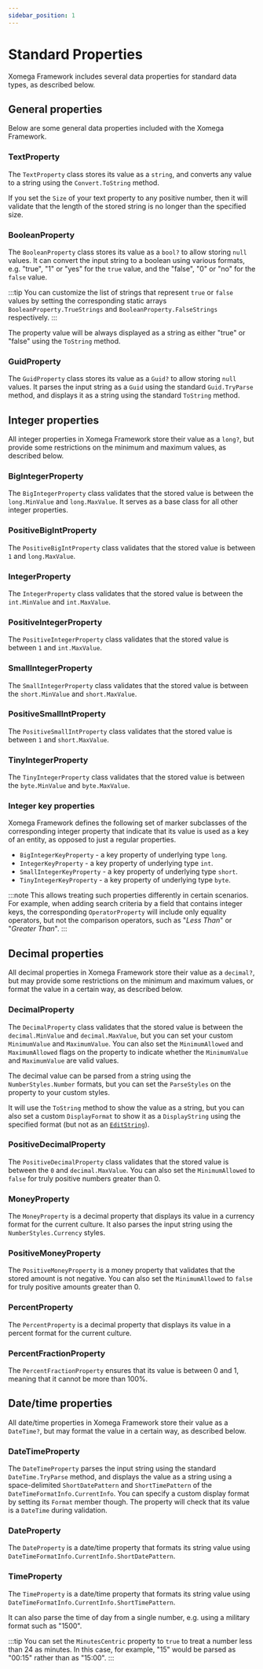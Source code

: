 ```yaml
---
sidebar_position: 1
---
```


# Standard Properties

Xomega Framework includes several data properties for standard data types, as described below.

## General properties

Below are some general data properties included with the Xomega Framework.

### TextProperty

The `TextProperty` class stores its value as a `string`, and converts any value to a string using the `Convert.ToString` method.

If you set the `Size` of your text property to any positive number, then it will validate that the length of the stored string is no longer than the specified size.

### BooleanProperty

The `BooleanProperty` class stores its value as a `bool?` to allow storing `null` values. It can convert the input string to a boolean using various formats, e.g. "true", "1" or "yes" for the `true` value, and the "false", "0" or "no" for the `false` value.

:::tip
You can customize the list of strings that represent `true` or `false` values by setting the corresponding static arrays `BooleanProperty.TrueStrings` and `BooleanProperty.FalseStrings` respectively.
:::

The property value will be always displayed as a string as either "true" or "false" using the `ToString` method.

### GuidProperty

The `GuidProperty` class stores its value as a `Guid?` to allow storing `null` values. It parses the input string as a `Guid` using the standard `Guid.TryParse` method, and displays it as a string using the standard `ToString` method.

## Integer properties

All integer properties in Xomega Framework store their value as a `long?`, but provide some restrictions on the minimum and maximum values, as described below.

### BigIntegerProperty

The `BigIntegerProperty` class validates that the stored value is between the `long.MinValue` and `long.MaxValue`. It serves as a base class for all other integer properties.

### PositiveBigIntProperty

The `PositiveBigIntProperty` class validates that the stored value is between `1` and `long.MaxValue`.

### IntegerProperty

The `IntegerProperty` class validates that the stored value is between the `int.MinValue` and `int.MaxValue`.

### PositiveIntegerProperty

The `PositiveIntegerProperty` class validates that the stored value is between `1` and `int.MaxValue`.

### SmallIntegerProperty

The `SmallIntegerProperty` class validates that the stored value is between the `short.MinValue` and `short.MaxValue`.

### PositiveSmallIntProperty

The `PositiveSmallIntProperty` class validates that the stored value is between `1` and `short.MaxValue`.

### TinyIntegerProperty

The `TinyIntegerProperty` class validates that the stored value is between the `byte.MinValue` and `byte.MaxValue`.

### Integer key properties

Xomega Framework defines the following set of marker subclasses of the corresponding integer property that indicate that its value is used as a key of an entity, as opposed to just a regular properties.

- `BigIntegerKeyProperty` - a key property of underlying type `long`.
- `IntegerKeyProperty` - a key property of underlying type `int`.
- `SmallIntegerKeyProperty` - a key property of underlying type `short`.
- `TinyIntegerKeyProperty` - a key property of underlying type `byte`.

:::note
This allows treating such properties differently in certain scenarios. For example, when adding search criteria by a field that contains integer keys, the corresponding `OperatorProperty` will include only equality operators, but not the comparison operators, such as "*Less Than*" or "*Greater Than*".
:::

## Decimal properties

All decimal properties in Xomega Framework store their value as a `decimal?`, but may provide some restrictions on the minimum and maximum values, or format the value in a certain way, as described below.

### DecimalProperty

The `DecimalProperty` class validates that the stored value is between the `decimal.MinValue` and `decimal.MaxValue`, but you can set your custom `MinimumValue` and `MaximumValue`. You can also set the `MinimumAllowed` and `MaximumAllowed` flags on the property to indicate whether the `MinimumValue` and `MaximumValue` are valid values.

The decimal value can be parsed from a string using the `NumberStyles.Number` formats, but you can set the `ParseStyles` on the property to your custom styles.

It will use the `ToString` method to show the value as a string, but you can also set a custom `DisplayFormat` to show it as a `DisplayString` using the specified format (but not as an [`EditString`](base#value-formats)).

### PositiveDecimalProperty

The `PositiveDecimalProperty` class validates that the stored value is between the `0` and `decimal.MaxValue`. You can also set the `MinimumAllowed` to `false` for truly positive numbers greater than 0.

### MoneyProperty

The `MoneyProperty` is a decimal property that displays its value in a currency format for the current culture. It also parses the input string using the `NumberStyles.Currency` styles.

### PositiveMoneyProperty

The `PositiveMoneyProperty` is a money property that validates that the stored amount is not negative. You can also set the `MinimumAllowed` to `false` for truly positive amounts greater than 0.

### PercentProperty

The `PercentProperty` is a decimal property that displays its value in a percent format for the current culture.

### PercentFractionProperty

The `PercentFractionProperty` ensures that its value is between 0 and 1, meaning that it cannot be more than 100%.

## Date/time properties

All date/time properties in Xomega Framework store their value as a `DateTime?`, but may format the value in a certain way, as described below.

### DateTimeProperty

The `DateTimeProperty` parses the input string using the standard `DateTime.TryParse` method, and displays the value as a string using a space-delimited `ShortDatePattern` and `ShortTimePattern` of the `DateTimeFormatInfo.CurrentInfo`. You can specify a custom display format by setting its `Format` member though. The property will check that its value is a `DateTime` during validation.

### DateProperty

The `DateProperty` is a date/time property that formats its string value using `DateTimeFormatInfo.CurrentInfo.ShortDatePattern`.

### TimeProperty

The `TimeProperty` is a date/time property that formats its string value using `DateTimeFormatInfo.CurrentInfo.ShortTimePattern`.

It can also parse the time of day from a single number, e.g. using a military format such as "1500".

:::tip
You can set the `MinutesCentric` property to `true` to treat a number less than 24 as minutes. In this case, for example, "15" would be parsed as "00:15" rather than as "15:00".
:::
